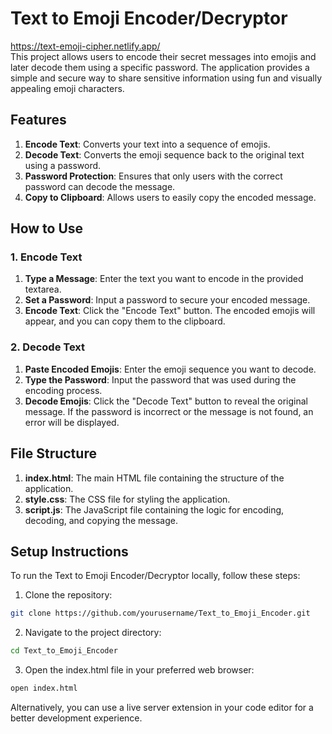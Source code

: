 # Text to Emoji Encoder/Decryptor
https://text-emoji-cipher.netlify.app/
<br>This project allows users to encode their secret messages into emojis and later decode them using a specific password. The application provides a simple and secure way to share sensitive information using fun and visually appealing emoji characters.

## Features
1. <b>Encode Text</b>: Converts your text into a sequence of emojis.
2. <b>Decode Text</b>: Converts the emoji sequence back to the original text using a password.
3. <b>Password Protection</b>: Ensures that only users with the correct password can decode the message.
4. <b>Copy to Clipboard</b>: Allows users to easily copy the encoded message.
   
## How to Use
### 1. Encode Text
1. <b>Type a Message</b>: Enter the text you want to encode in the provided textarea.
2. <b>Set a Password</b>: Input a password to secure your encoded message.
3. <b>Encode Text</b>: Click the "Encode Text" button. The encoded emojis will appear, and you can copy them to the clipboard.
### 2. Decode Text
1. <b>Paste Encoded Emojis</b>: Enter the emoji sequence you want to decode.
2. <b>Type the Password</b>: Input the password that was used during the encoding process.
3. <b>Decode Emojis</b>: Click the "Decode Text" button to reveal the original message. If the password is incorrect or the message is not found, an error will be displayed.
## File Structure
1. <b>index.html</b>: The main HTML file containing the structure of the application.
2. <b>style.css</b>: The CSS file for styling the application.
3. <b>script.js</b>: The JavaScript file containing the logic for encoding, decoding, and copying the message.

## Setup Instructions
To run the Text to Emoji Encoder/Decryptor locally, follow these steps:
1. Clone the repository:
```bash
git clone https://github.com/yourusername/Text_to_Emoji_Encoder.git
```
2. Navigate to the project directory:
```bash
cd Text_to_Emoji_Encoder
```
3. Open the index.html file in your preferred web browser:
```bash
open index.html
```
Alternatively, you can use a live server extension in your code editor for a better development experience.
